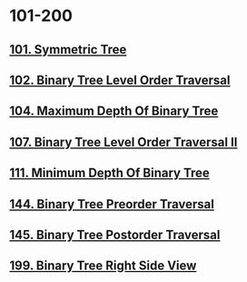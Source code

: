 # 101-200

## [101. Symmetric Tree](./101-symmetric-tree.md)

## [102. Binary Tree Level Order Traversal](./102-binary-tree-level-order-traversal.md)

## [104. Maximum Depth Of Binary Tree](./104-maximum-depth-of-binary-tree.md)

## [107. Binary Tree Level Order Traversal II](./107-binary-tree-level-order-traversal-II.md)

## [111. Minimum Depth Of Binary Tree](./111-minimum-depth-of-binary-tree.md)

## [144. Binary Tree Preorder Traversal](./144-binary-tree-preorder-traversal.md)

## [145. Binary Tree Postorder Traversal](./145-binary-tree-postorder-traversal.md)

## [199. Binary Tree Right Side View](./199-binary-tree-right-side-view.md)
